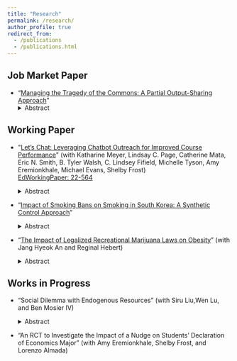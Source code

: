 ```yaml
---
title: "Research"
permalink: /research/
author_profile: true
redirect_from:
  - /publications
  - /publications.html
---
```


## Job Market Paper
* “[Managing the Tragedy of the Commons: A Partial Output-Sharing Approach](https://ejung11.github.io/files/paperdraft_partial_output_sharing_v13.pdf)”
  <details><summary> Abstract </summary><br> This study investigates partial output-sharing as an incentive-based mechanism to mitigate over-extraction in common-pool resource (CPR) environments. Sharing arrangements among resource users can induce free-riding behavior, which may offset over-extraction and promote socially optimal outcomes. In this framework, individuals are pooled into a single group and required to share a proportion of their output evenly with other members. I conduct a laboratory experiment using CPR games with varying levels of mandatory sharing to assess the effectiveness of the partial output-sharing model. The results show that higher levels of sharing significantly reduce appropriation effort, with the treatment aligned with the symmetric Nash equilibrium yielding outcomes statistically indistinguishable from the social optimum. These findings confirm theoretical predictions and demonstrate the behavioral viability of partial output-sharing as a sustainable CPR management tool. Compared to traditional regulatory interventions, this mechanism may be more politically acceptable and directly addresses the core issue of the commons problem—misaligned economic incentives. This study provides novel experimental evidence and lays the groundwork for future research on the practical implementation of partial output-sharing in CPR settings.</details>

## Working Paper
* "[Let’s Chat: Leveraging Chatbot Outreach for Improved Course Performance](https://ejung11.github.io/files/letschat.pdf)" (with Katharine Meyer, Lindsay C. Page, Catherine Mata, Eric N. Smith, B. Tyler Walsh, C. Lindsey Fifield, Michelle Tyson, Amy Eremionkhale, Michael Evans, Shelby Frost)<br>
  [EdWorkingPaper: 22-564](https://edworkingpapers.com/ai22-564)
  <details><summary> Abstract </summary><br> This study reports on the causal effects of using a non-generative artificial intelligence (AI) chatbot to provide course-specific, proactive outreach and support to students in large-enrollment undergraduate courses. Across both an American Government and Microeconomics course, students randomly assigned to receive chatbot messaging were four percentage points more likely to earn an A or B in the courses. Students assigned to treatment were more likely to complete homework and use supplemental instruction opportunities, which provide evidence that increased course engagement may be driving grade outcomes. We also find suggestive evidence the chatbot reduced the likelihood of students dropping or withdrawing from each course. Treatment effects were generally consistent across student demographics, with the exception of women in Microeconomics, who earned final grades that were seven points higher than women in the control group. The chatbot was well-received by students: 82 percent of students who completed an end-of-course survey recommended its continued use and expansion to other courses. This study provides promising evidence that integrating virtual outreach and communication to students in their college courses can enhance student engagement and learning. It also illustrates the capacity of AI for providing timely responses to students’ questions, reducing instructors’ time answering common questions and allowing them to devote more time to the students who need it most.</details>


* “[Impact of Smoking Bans on Smoking in South Korea: A Synthetic Control Approach](https://ejung11.github.io/files/paperdraft_sfp_southkorea_v11.pdf)”
  <details><summary> Abstract </summary><br> This study evaluates the impact of South Korea’s 2011 smoking bans, including indoor and outdoor restrictions, on national smoking prevalence. While prior studies have focused primarily on secondhand smoke exposure and short-term behavioral changes, few have examined population-level smoking outcomes using causal inference methods. Leveraging the Synthetic Control Method (SCM), I construct a counterfactual ``Synthetic Korea” from a weighted combination of 27 OECD countries that did not implement similar nationwide smoking bans during the same period. Using country-level panel data from 1995 to 2015, the analysis isolates the effect of the 2011 smoking bans while avoiding confounding from later interventions such as a major tobacco tax increase in 2015 and the introduction of pictorial warning labels in 2016. Results show that the smoking bans led to an average reduction of 2.3 percentage points in smoking prevalence, representing an 8.5 percent decline (p < 0.036) from the 2011 baseline. This equates to approximately 1.2 million fewer smokers in South Korea, either through cessation or prevention. Based on standard valuation methods, this reduction is estimated to have generated approximately USD 207 billion in economic value through gains in life expectancy. These findings provide robust evidence of the effectiveness of smoking bans in reducing smoking prevalence and offer valuable insights for policymakers in other middle-income and high-income countries considering similar non-price tobacco control strategies.</details>

* “[The Impact of Legalized Recreational Marijuana Laws on Obesity](https://ejung11.github.io/files/paperdraft_rml_bodyweight_v2.pdf)” (with Jang Hyeok An and Reginal Hebert)
  <details><summary> Abstract </summary><br> This study investigates the causal effect of recreational marijuana laws (RMLs) on body mass index (BMI) using data from the CDC’s Behavioral Risk Factor Surveillance System (BRFSS). While numerous studies have explored the association between marijuana use and appetite, few have examined the causal evidence between marijuana use and BMI. Leveraging the staggered adoption of RMLs as a natural experiment, we employ a Two-Stage Difference-in-Difference (2SDiD) model to estimate the effect of RMLs on BMI. Although our initial 2SDiD point estimates indicate a significant decrease in BMI of approximately 0.294 units or 1.08 percent (0.294/27.33), the event study analysis reveals a downward pre-trend in BMI prior to the implementation of RMLs. After accounting for this pre-trend, our findings suggest that RMLs have no statistically significant effect on BMI. Moreover, we find little evidence for potential mechanisms, or for heterogeneous effects depending on gender and age groups.</details>

## Works in Progress
* “Social Dilemma with Endogenous Resources” (with Siru Liu,Wen Lu, and Ben Mosier IV)
  <details><summary> Abstract </summary><br> This study investigates how the origin of shared resources in social dilemma games influences individual behavior. By distinguishing between endogenous resources, created through deliberate collective action, and exogenous resources, existing independently of participants' choices, we explore how these origins impact decision-making. This distinction has clear relevance to real-world public goods and common-pool resources; a public park, road, or bridge may require collective action for its’ formation, while many forests, bodies of water, and oil reserves emerged well before modern humans. We construct a novel two-stage social dilemma game to determine whether the origination of a shared resource impacts the choice to further contribute or exploit. The game combines a traditional public goods provision game with a subsequent mixed game played over the newly established public account balance. We also construct a between-subjects triadic design to determine whether decisions are consistent with trust, reciprocity, or unconditional other-regarding preferences. Our results support the conclusion that resource origins matter, as subjects behave less cooperatively when group account balances are endogenously low. We also find that 50% of subjects have conditional other-regarding preferences when group account balances are exogenous.</details>
  
* “An RCT to Investigate the Impact of a Nudge on Students’ Declaration of Economics Major” (with Amy
Eremionkhale, Shelby Frost, and Lorenzo Almada)


